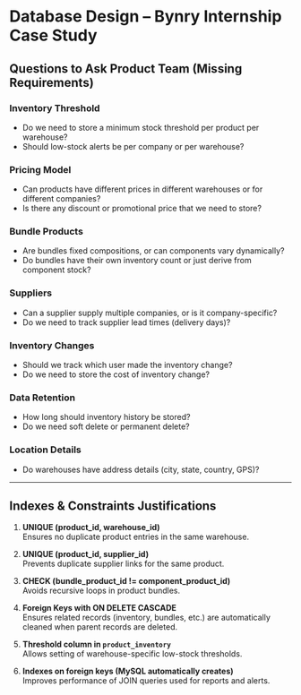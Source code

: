 # Database Design – Bynry Internship Case Study
## Questions to Ask Product Team (Missing Requirements)

### Inventory Threshold
- Do we need to store a minimum stock threshold per product per warehouse?
- Should low-stock alerts be per company or per warehouse?

### Pricing Model
- Can products have different prices in different warehouses or for different companies?
- Is there any discount or promotional price that we need to store?

### Bundle Products
- Are bundles fixed compositions, or can components vary dynamically?
- Do bundles have their own inventory count or just derive from component stock?

### Suppliers
- Can a supplier supply multiple companies, or is it company-specific?
- Do we need to track supplier lead times (delivery days)?

### Inventory Changes
- Should we track which user made the inventory change?
- Do we need to store the cost of inventory change?

### Data Retention
- How long should inventory history be stored?
- Do we need soft delete or permanent delete?

### Location Details
- Do warehouses have address details (city, state, country, GPS)?

---

## Indexes & Constraints Justifications

1. **UNIQUE (product_id, warehouse_id)**  
   Ensures no duplicate product entries in the same warehouse.

2. **UNIQUE (product_id, supplier_id)**  
   Prevents duplicate supplier links for the same product.

3. **CHECK (bundle_product_id != component_product_id)**  
   Avoids recursive loops in product bundles.

4. **Foreign Keys with ON DELETE CASCADE**  
   Ensures related records (inventory, bundles, etc.) are automatically cleaned when parent records are deleted.

5. **Threshold column in `product_inventory`**  
   Allows setting of warehouse-specific low-stock thresholds.

6. **Indexes on foreign keys (MySQL automatically creates)**  
   Improves performance of JOIN queries used for reports and alerts.




  
